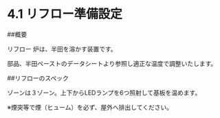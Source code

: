 # 4.1 リフロー準備設定

##概要

リフロー 炉は、半田を溶かす装置です。

部品、半田ペーストのデータシートより参照し適正な温度で調整いたします。

##リフローのスペック

ゾーンは３ゾーン。上下からLEDランプを6つ照射して基板を温めます。

※煙突等で煙（ヒューム）を必ず、屋外へ排出してください。
